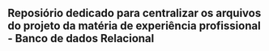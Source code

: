 ## Reposiório dedicado para centralizar os arquivos do projeto da matéria de experiência profissional - Banco de dados Relacional
